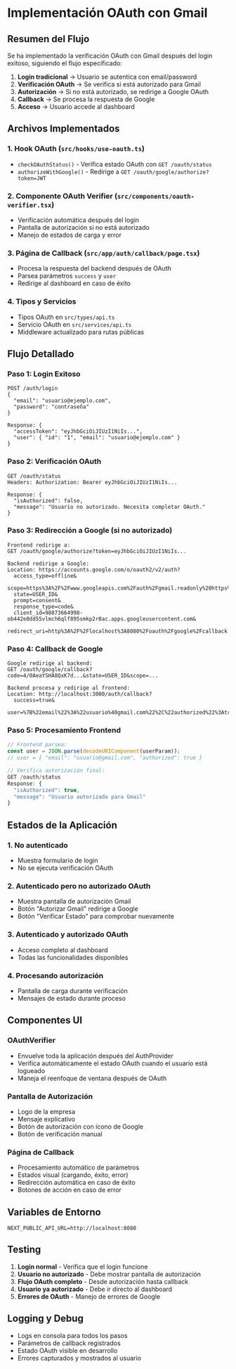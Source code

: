 # Implementación OAuth con Gmail

## Resumen del Flujo

Se ha implementado la verificación OAuth con Gmail después del login exitoso, siguiendo el flujo especificado:

1. **Login tradicional** → Usuario se autentica con email/password
2. **Verificación OAuth** → Se verifica si está autorizado para Gmail
3. **Autorización** → Si no está autorizado, se redirige a Google OAuth
4. **Callback** → Se procesa la respuesta de Google
5. **Acceso** → Usuario accede al dashboard

## Archivos Implementados

### 1. Hook OAuth (`src/hooks/use-oauth.ts`)
- `checkOAuthStatus()` - Verifica estado OAuth con `GET /oauth/status`
- `authorizeWithGoogle()` - Redirige a `GET /oauth/google/authorize?token=JWT`

### 2. Componente OAuth Verifier (`src/components/oauth-verifier.tsx`)
- Verificación automática después del login
- Pantalla de autorización si no está autorizado
- Manejo de estados de carga y error

### 3. Página de Callback (`src/app/auth/callback/page.tsx`)
- Procesa la respuesta del backend después de OAuth
- Parsea parámetros `success` y `user`
- Redirige al dashboard en caso de éxito

### 4. Tipos y Servicios
- Tipos OAuth en `src/types/api.ts`
- Servicio OAuth en `src/services/api.ts`
- Middleware actualizado para rutas públicas

## Flujo Detallado

### Paso 1: Login Exitoso
```
POST /auth/login
{
  "email": "usuario@ejemplo.com",
  "password": "contraseña"
}

Response: {
  "accessToken": "eyJhbGciOiJIUzI1NiIs...",
  "user": { "id": "1", "email": "usuario@ejemplo.com" }
}
```

### Paso 2: Verificación OAuth
```
GET /oauth/status
Headers: Authorization: Bearer eyJhbGciOiJIUzI1NiIs...

Response: {
  "isAuthorized": false,
  "message": "Usuario no autorizado. Necesita completar OAuth."
}
```

### Paso 3: Redirección a Google (si no autorizado)
```
Frontend redirige a:
GET /oauth/google/authorize?token=eyJhbGciOiJIUzI1NiIs...

Backend redirige a Google:
Location: https://accounts.google.com/o/oauth2/v2/auth?
  access_type=offline&
  scope=https%3A%2F%2Fwww.googleapis.com%2Fauth%2Fgmail.readonly%20https%3A%2F%2Fwww.googleapis.com%2Fauth%2Fgmail.send&
  state=USER_ID&
  prompt=consent&
  response_type=code&
  client_id=98873664998-ob442e0dd55vlmch6qlf895smkp2r0ac.apps.googleusercontent.com&
  redirect_uri=http%3A%2F%2Flocalhost%3A8080%2Foauth%2Fgoogle%2Fcallback
```

### Paso 4: Callback de Google
```
Google redirige al backend:
GET /oauth/google/callback?code=4/0AeaYSHA8QxK7d...&state=USER_ID&scope=...

Backend procesa y redirige al frontend:
Location: http://localhost:3000/auth/callback?
  success=true&
  user=%7B%22email%22%3A%22usuario%40gmail.com%22%2C%22authorized%22%3Atrue%7D
```

### Paso 5: Procesamiento Frontend
```javascript
// Frontend parsea:
const user = JSON.parse(decodeURIComponent(userParam));
// user = { "email": "usuario@gmail.com", "authorized": true }

// Verifica autorización final:
GET /oauth/status
Response: {
  "isAuthorized": true,
  "message": "Usuario autorizado para Gmail"
}
```

## Estados de la Aplicación

### 1. **No autenticado**
- Muestra formulario de login
- No se ejecuta verificación OAuth

### 2. **Autenticado pero no autorizado OAuth**
- Muestra pantalla de autorización Gmail
- Botón "Autorizar Gmail" redirige a Google
- Botón "Verificar Estado" para comprobar nuevamente

### 3. **Autenticado y autorizado OAuth**
- Acceso completo al dashboard
- Todas las funcionalidades disponibles

### 4. **Procesando autorización**
- Pantalla de carga durante verificación
- Mensajes de estado durante proceso

## Componentes UI

### OAuthVerifier
- Envuelve toda la aplicación después del AuthProvider
- Verifica automáticamente el estado OAuth cuando el usuario está logueado
- Maneja el reenfoque de ventana después de OAuth

### Pantalla de Autorización
- Logo de la empresa
- Mensaje explicativo
- Botón de autorización con ícono de Google
- Botón de verificación manual

### Página de Callback
- Procesamiento automático de parámetros
- Estados visual (cargando, éxito, error)
- Redirección automática en caso de éxito
- Botones de acción en caso de error

## Variables de Entorno

```
NEXT_PUBLIC_API_URL=http://localhost:8080
```

## Testing

1. **Login normal** - Verifica que el login funcione
2. **Usuario no autorizado** - Debe mostrar pantalla de autorización
3. **Flujo OAuth completo** - Desde autorización hasta callback
4. **Usuario ya autorizado** - Debe ir directo al dashboard
5. **Errores de OAuth** - Manejo de errores de Google

## Logging y Debug

- Logs en consola para todos los pasos
- Parámetros de callback registrados
- Estado OAuth visible en desarrollo
- Errores capturados y mostrados al usuario
